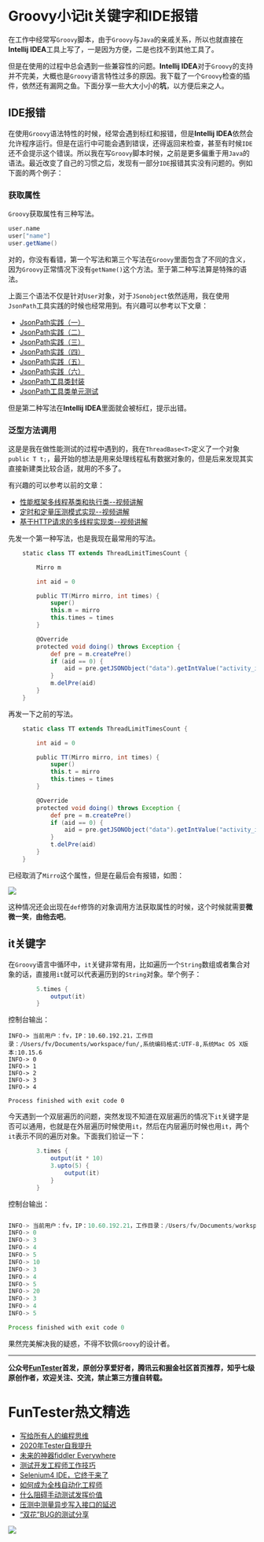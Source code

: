 # Groovy小记it关键字和IDE报错

在工作中经常写`Groovy`脚本，由于`Groovy`与`Java`的亲戚关系，所以也就直接在**Intellij IDEA**工具上写了，一是因为方便，二是也找不到其他工具了。

但是在使用的过程中总会遇到一些兼容性的问题。**Intellij IDEA**对于`Groovy`的支持并不完美，大概也是`Groovy`语言特性过多的原因。我下载了一个`Groovy`检查的插件，依然还有漏网之鱼。下面分享一些大大小小的**坑**，以方便后来之人。

## IDE报错

在使用`Groovy`语法特性的时候，经常会遇到标红和报错，但是**Intellij IDEA**依然会允许程序运行。但是在运行中可能会遇到错误，还得返回来检查，甚至有时候`IDE`还不会提示这个错误。所以我在写`Groovy`脚本时候，之前是更多偏重于用`Java`的语法。最近改变了自己的习惯之后，发现有一部分`IDE`报错其实没有问题的。例如下面的两个例子：

### 获取属性

`Groovy`获取属性有三种写法。


```Groovy
user.name
user["name"]
user.getName()
```

对的，你没有看错，第一个写法和第三个写法在`Groovy`里面包含了不同的含义，因为`Groovy`正常情况下没有`getName()`这个方法。至于第二种写法算是特殊的语法。

上面三个语法不仅是针对`User`对象，对于`JSonobject`依然适用，我在使用`JsonPath`工具实践的时候也经常用到。有兴趣可以参考以下文章：

- [JsonPath实践（一）](https://mp.weixin.qq.com/s/Cq0_v_ptbGd4f5y8HIsq7w)
- [JsonPath实践（二）](https://mp.weixin.qq.com/s/w_iJTiuQahIw6U00CJVJZg)
- [JsonPath实践（三）](https://mp.weixin.qq.com/s/58A3k0T6dbOkBJ5nRYKDqA)
- [JsonPath实践（四）](https://mp.weixin.qq.com/s/8ER61qrkMj8bdBpyuq9r6w)
- [JsonPath实践（五）](https://mp.weixin.qq.com/s/knVLW960WXnckGLstdrOVQ)
- [JsonPath实践（六）](https://mp.weixin.qq.com/s/ckBCK3t1w68FLBhaw5a7Jw)
- [JsonPath工具类封装](https://mp.weixin.qq.com/s/KyuCuG5fVEExxBdGJO2LdA)
- [JsonPath工具类单元测试](https://mp.weixin.qq.com/s/1YtUWGk_sTjn9bHwAeT0Ew)

但是第二种写法在**Intellij IDEA**里面就会被标红，提示出错。

### 泛型方法调用

这是是我在做性能测试的过程中遇到的，我在`ThreadBase<T>`定义了一个对象`    public T t;`，最开始的想法是用来处理线程私有数据对象的，但是后来发现其实直接新建类比较合适，就用的不多了。

有兴趣的可以参考以前的文章：

- [性能框架多线程基类和执行类--视频讲解](https://mp.weixin.qq.com/s/8Dh-5XfvX8Fm4IqmzbtY6Q)
- [定时和定量压测模式实现--视频讲解](https://mp.weixin.qq.com/s/l_4wCjVM1fAVRHgEPrcrwg)
- [基于HTTP请求的多线程实现类--视频讲解](https://mp.weixin.qq.com/s/8SG1xtzq8ArY84Bxm_SNow)

先发一个第一种写法，也是我现在最常用的写法。

```Groovy
    static class TT extends ThreadLimitTimesCount {

        Mirro m

        int aid = 0

        public TT(Mirro mirro, int times) {
            super()
            this.m = mirro
            this.times = times
        }

        @Override
        protected void doing() throws Exception {
            def pre = m.createPre()
            if (aid == 0) {
                aid = pre.getJSONObject("data").getIntValue("activity_id")
            }
            m.delPre(aid)
        }
    }
```

再发一下之前的写法。


```Groovy
    static class TT extends ThreadLimitTimesCount {

        int aid = 0

        public TT(Mirro mirro, int times) {
            super()
            this.t = mirro
            this.times = times
        }

        @Override
        protected void doing() throws Exception {
            def pre = m.createPre()
            if (aid == 0) {
                aid = pre.getJSONObject("data").getIntValue("activity_id")
            }
            t.delPre(aid)
        }
    }
```

已经取消了`Mirro`这个属性，但是在最后会有报错，如图：

![](http://pic.automancloud.com/WX20200912-150635.png)

这种情况还会出现在`def`修饰的对象调用方法获取属性的时候，这个时候就需要**微微一笑**，**由他去吧**。

## it关键字

在`Groovy`语言中循环中，`it`关键非常有用，比如遍历一个`String`数组或者集合对象的话，直接用`it`就可以代表遍历到的`String`对象。举个例子：


```Groovy
        5.times {
            output(it)
        }
```

控制台输出：


```shell
INFO-> 当前用户：fv，IP：10.60.192.21，工作目录：/Users/fv/Documents/workspace/fun/,系统编码格式:UTF-8,系统Mac OS X版本:10.15.6
INFO-> 0
INFO-> 1
INFO-> 2
INFO-> 3
INFO-> 4

Process finished with exit code 0
```

今天遇到一个双层遍历的问题，突然发现不知道在双层遍历的情况下`it`关键字是否可以通用，也就是在外层遍历时候使用`it`，然后在内层遍历时候也用`it`，两个`it`表示不同的遍历对象。下面我们验证一下：


```Java
        3.times {
            output(it * 10)
            3.upto(5) {
                output(it)
            }
        }
```

控制台输出：


```Groovy

INFO-> 当前用户：fv，IP：10.60.192.21，工作目录：/Users/fv/Documents/workspace/fun/,系统编码格式:UTF-8,系统Mac OS X版本:10.15.6
INFO-> 0
INFO-> 3
INFO-> 4
INFO-> 5
INFO-> 10
INFO-> 3
INFO-> 4
INFO-> 5
INFO-> 20
INFO-> 3
INFO-> 4
INFO-> 5

Process finished with exit code 0

```

果然完美解决我的疑惑，不得不钦佩`Groovy`的设计者。

----
**公众号[FunTester](https://mp.weixin.qq.com/s/s7ZmCNBYy3j-71JFbtgneg)首发，原创分享爱好者，腾讯云和掘金社区首页推荐，知乎七级原创作者，欢迎关注、交流，禁止第三方擅自转载。**

FunTester热文精选
=

- [写给所有人的编程思维](https://mp.weixin.qq.com/s/Oj33UCnYfbUgzsBzEm2GPQ)
- [2020年Tester自我提升](https://mp.weixin.qq.com/s/vuhUp85_6Sbg6ReAN3TTSQ)
- [未来的神器fiddler Everywhere](https://mp.weixin.qq.com/s/-BSuHR6RPkdv8R-iy47MLQ)
- [测试开发工程师工作技巧](https://mp.weixin.qq.com/s/TvrUCisja5Zbq-NIwy_2fQ)
- [Selenium4 IDE，它终于来了](https://mp.weixin.qq.com/s/XNotlZvFpmBmBQy1pYifOw)
- [如何成为全栈自动化工程师](https://mp.weixin.qq.com/s/j2rQ3COFhg939KLrgKr_bg)
- [什么阻碍手动测试发挥价值](https://mp.weixin.qq.com/s/t0VAVyA3ywQsHzaqzSILOw)
- [压测中测量异步写入接口的延迟](https://mp.weixin.qq.com/s/odvK1iYgg4eRVtOOPbq15w)
- [“双花”BUG的测试分享](https://mp.weixin.qq.com/s/0dsBsssNfg-seJ_tu9zFaQ)


![](https://mmbiz.qpic.cn/mmbiz_png/13eN86FKXzDnHxttBoq6jhgic4jJF8icbAMdOvlR0xXUX9a3tupYYib3ibYyIHicNtefS3Jo7yefLKlQWgLK7bCgCLA/640?wx_fmt=png&tp=webp&wxfrom=5&wx_lazy=1&wx_co=1)
